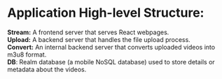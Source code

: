 # Application High-level Structure:

**Stream:** A frontend server that serves React webpages.<br/>
**Upload:** A backend server that handles the file upload process.<br/>
**Convert:** An internal backend server that converts uploaded videos into m3u8 format.<br/>
**DB**: Realm database (a mobile NoSQL database) used to store details or metadata about the videos.<br/>
